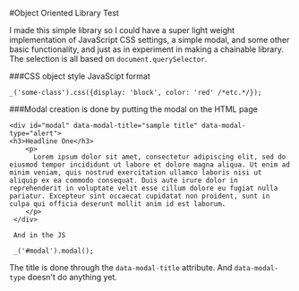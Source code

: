 #Object Oriented Library Test

I made this simple library so I could have a super light weight implementation of JavaScript CSS settings, a simple modal, and some other basic functionality, and just as in experiment in making a chainable library. The selection is all based on `document.querySelector`. 

###CSS object style JavaScipt format

    _('some-class').css({display: 'block', color: 'red' /*etc.*/});

###Modal creation is done by putting the modal on the HTML page

    <div id="modal" data-modal-title="sample title" data-modal-type="alert">
    <h3>Headline One</h3>    
	    <p>
	      Lorem ipsum dolor sit amet, consectetur adipiscing elit, sed do eiusmod tempor incididunt ut labore et dolore magna aliqua. Ut enim ad minim veniam, quis nostrud exercitation ullamco laboris nisi ut aliquip ex ea commodo consequat. Duis aute irure dolor in reprehenderit in voluptate velit esse cillum dolore eu fugiat nulla pariatur. Excepteur sint occaecat cupidatat non proident, sunt in culpa qui officia deserunt mollit anim id est laborum.
	    </p>
	 </div>

	 And in the JS

	 _('#modal').modal();

The title is done through the `data-modal-title` attribute. And `data-modal-type` doesn't do anything yet.